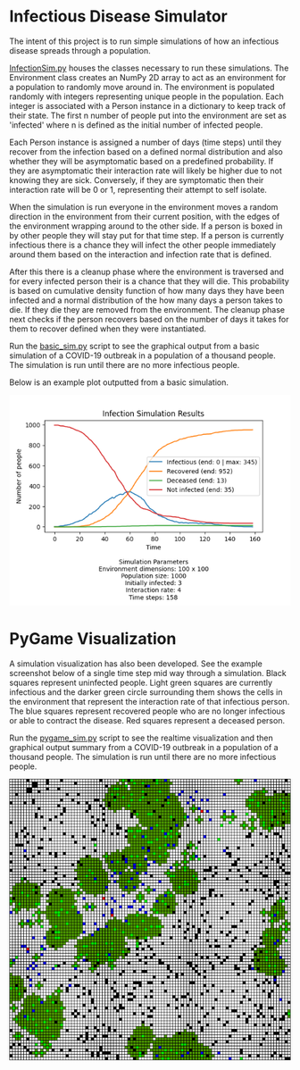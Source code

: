 # Infectious Disease Simulator

The intent of this project is to run simple simulations of how an infectious disease spreads through a population.

[InfectionSim.py](InfectionSim.py) houses the classes necessary to run these simulations. The Environment class creates an NumPy 2D array to act as an environment for a population to randomly move around in. The environment is populated randomly with integers representing unique people in the population. Each integer is associated with a Person instance in a dictionary to keep track of their state. The first n number of people put into the environment are set as 'infected' where n is defined as the initial number of infected people.

Each Person instance is assigned a number of days (time steps) until they recover from the infection based on a defined normal distribution and also whether they will be asymptomatic based on a predefined probability. If they are asymptomatic their interaction rate will likely be higher due to not knowing they are sick. Conversely, if they are symptomatic then their interaction rate will be 0 or 1, representing their attempt to self isolate.

When the simulation is run everyone in the environment moves a random direction in the environment from their current position, with the edges of the environment wrapping around to the other side. If a person is boxed in by other people they will stay put for that time step. If a person is currently infectious there is a chance they will infect the other people immediately around them based on the interaction and infection rate that is defined.

After this there is a cleanup phase where the environment is traversed and for every infected person their is a chance that they will die. This probability is based on cumulative density function of how many days they have been infected and a normal distribution of the how many days a person takes to die. If they die they are removed from the environment. The cleanup phase next checks if the person recovers based on the number of days it takes for them to recover defined when they were instantiated.

Run the [basic_sim.py](basic_sim.py) script to see the graphical output from a basic simulation of a COVID-19 outbreak in a population of a thousand people. The simulation is run until there are no more infectious people.

Below is an example plot outputted from a basic simulation.

![Example Figure](/figures/example_fig.png)

# PyGame Visualization

A simulation visualization has also been developed. See the example screenshot below of a single time step mid way through a simulation. Black squares represent uninfected people. Light green squares are currently infectious and the darker green circle surrounding them shows the cells in the environment that represent the interaction rate of that infectious person. The blue squares represent recovered people who are no longer infectious or able to contract the disease. Red squares represent a deceased person.

Run the [pygame_sim.py](pygame_sim.py) script to see the realtime visualization and then graphical output summary from a COVID-19 outbreak in a population of a thousand people. The simulation is run until there are no more infectious people.

![Example visualization](/figures/pygame_viz.png)
